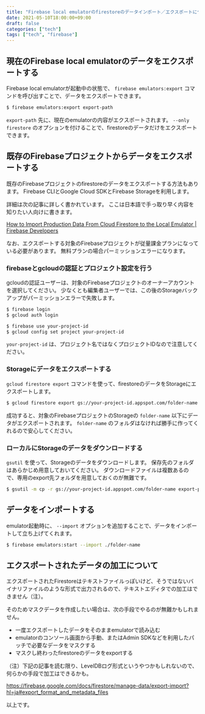 ```yaml
---
title: "Firebase local emulatorのfirestoreのデータインポート／エクスポートについてのメモ"
date: 2021-05-10T18:00:00+09:00
draft: false
categories: ["tech"]
tags: ["tech", "firebase"]
---
```


## 現在のFirebase local emulatorのデータをエクスポートする

Firebase local emulatorが起動中の状態で、 `firebase emulators:export` コマンドを呼び出すことで、データをエクスポートできます。

``` sh
$ firebase emulators:export export-path
```

`export-path` 先に、現在のemulatorの内容がエクスポートされます。
`--only firestore` のオプションを付けることで、firestoreのデータだけをエクスポートできます。

## 既存のFirebaseプロジェクトからデータをエクスポートする

既存のFirebaseプロジェクトのfirestoreのデータをエクスポートする方法もあります。
Firebase CLIとGoogle Cloud SDKとFirebase Storageを利用します。

詳細は次の記事に詳しく書かれています。
ここは日本語で手っ取り早く内容を知りたい人向けに書きます。

[How to Import Production Data From Cloud Firestore to the Local Emulator \| Firebase Developers](https://medium.com/firebase-developers/how-to-import-production-data-from-cloud-firestore-to-the-local-emulator-e82ae1c6ed8)

なお、エクスポートする対象のFirebaseプロジェクトが従量課金プランになっている必要があります。
無料プランの場合パーミッションエラーになります。

### firebaseとgcloudの認証とプロジェクト設定を行う

gcloudの認証ユーザーは、対象のFirebaseプロジェクトのオーナーアカウントを選択してください。
少なくとも編集者ユーザーでは、この後のStorageバックアップがパーミッションエラーで失敗します。

``` sh
$ firebase login
$ gcloud auth login

$ firebase use your-project-id
$ gcloud config set project your-project-id
```

`your-project-id` は、プロジェクト名ではなくプロジェクトIDなので注意してください。

### Storageにデータをエクスポートする

`gcloud firestore export` コマンドを使って、firestoreのデータをStorageにエクスポートします。

``` sh
$ gcloud firestore export gs://your-project-id.appspot.com/folder-name
```

成功すると、対象のFirebaseプロジェクトのStorageの `folder-name` 以下にデータがエクスポートされます。
`folder-name` のフォルダはなければ勝手に作ってくれるので安心してください。

### ローカルにStorageのデータをダウンロードする

`gsutil` を使って、Storageのデータをダウンロードします。
保存先のフォルダはあらかじめ用意しておいてください。
ダウンロードファイルは複数あるので、専用のexport先フォルダを用意しておくのが無難です。

``` sh
$ gsutil -m cp -r gs://your-project-id.appspot.com/folder-name export-path
```

## データをインポートする

emulator起動時に、 `--import` オプションを追加することで、データをインポートして立ち上げてくれます。

``` sh
$ firebase emulators:start --import ./folder-name
```

## エクスポートされたデータの加工について

エクスポートされたFirestoreはテキストファイルっぽいけど、そうではないバイナリファイルのような形式で出力されるので、テキストエディタでの加工はできません（注）。

<!-- textlint-disable ja-no-weak-phrase -->
そのためマスクデータを作成したい場合は、次の手段でやるのが無難かもしれません。

* 一度エクスポートしたデータをそのままemulatorで読み込む
* emulatorのコンソール画面から手動、またはAdmin SDKなどを利用したパッチで必要なデータをマスクする
* マスクし終わったfirestoreのデータをexportする

（注）下記の記事を読む限り、LevelDBログ形式というやつかもしれないので、何らかの手段で加工はできるかも。
<!-- textlint-enable ja-no-weak-phrase -->

https://firebase.google.com/docs/firestore/manage-data/export-import?hl=ja#export_format_and_metadata_files

以上です。
